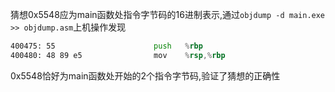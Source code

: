 猜想0x5548应为main函数处指令字节码的16进制表示,通过`objdump -d main.exe >> objdump.asm`上机操作发现

```asm
400475: 55                      push   %rbp
400480: 48 89 e5                mov    %rsp,%rbp
```
0x5548恰好为main函数处开始的2个指令字节码,验证了猜想的正确性

